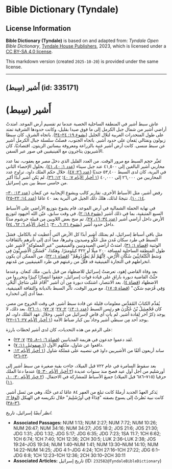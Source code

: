 # Bible Dictionary (Tyndale)

## License Information

**Bible Dictionary (Tyndale)** is based on and adapted from: _Tyndale Open Bible Dictionary_, [Tyndale House Publishers](https://tyndaleopenresources.com/), 2023, which is licensed under a [CC BY-SA 4.0 license](https://creativecommons.org/licenses/by-sa/4.0/legalcode.en).

This markdown version (created `2025-10-20`) is provided under the same license.



--------------------------------

## أَشير (سِبط) (id: 335171)

أَشير (سِبط)
============

عاش سبط أشير في المنطقة الساحلية الخصبة عندما تم تقسيم أرض الموعد. امتدتْ أراضي أشير من شمال جبل الكرمل إلى ما فوق صيدا بقليل، وكانت حدودها الشرقية تمتد على طول المنحدرات الغربية لتلال الجليل ([يشوع ١٩: ٢٤–٣٤](https://ref.ly/Josh19:24-Josh19:34)). باتجاه الشرق، كان سبطا زبولون ونفتالي يَقعان على حدود أشير. باتجاه الجنوب، فصلتْ سلسلة جبال الكرمل أشير عن سبط منسى. كانت أرض أشير غنية بالزراعة ومعروفة ببساتين الزيتون. اقتصاديًا، كان الأشيريون يتاجرون مع الفينيقيين في صور عبر السفن.

تَغيَّر حجم السبط مع مرور الوقت. من العدد القليل الذي دخلَ مصر مع يعقوب، نما عدد محاربي أشير البالغين إلى ٤١,٥٠٠ عند جبل سيناء ([عدد ١: ٤٠، ٤١](https://ref.ly/Num1:40-Num1:41)). بحلول الإحصاء الثاني في البرية، كان لدى السبط ٥٣,٤٠٠ جنديًا ([عدد ٢٦: ٤٧](https://ref.ly/Num26:47)). خلال حكم الملك داود، تراوح عدد المحاربين من ٢٦,٠٠٠ إلى ٤٠,٠٠٠ ([١ أخبار الأيام ٧: ٤٠](https://ref.ly/1Chr7:40)؛ [١٢: ٣٦](https://ref.ly/1Chr12:36)). لم يَكن أشير أبدًا أكبر من خامس سبط بين بني إسرائيل.

رفض أشير، مثل الأسباط الأخرى، تقارير كالب ويشوع الإيجابية عن كنعان ([عدد ١٣: ٣٠–١٤: ١٠](https://ref.ly/Num13:30-Num14:10)). نتيجةً لذلك، هلكَ ذلك الجيل في البرية بعد ٤٠ عامًا ([عدد ١٤: ٢٢–٢٥](https://ref.ly/Num14:22-Num14:25)).

في نهاية الحملة الشمالية في أرض الموعد، قام يشوع بتوزيع الأراضي على الأسباط السبع المتبقية، بما في ذلك أشير ([يشوع ١٨: ٢](https://ref.ly/Josh18:2)). في وقت سابق، عيّن الله أخيهود لتوزيع الأرض داخل أراضي أشير ([عدد ٣٤: ١٦، ٢٧](https://ref.ly/Num34:16,Num34:27)). تم منح بعض اللاويين من قبيلة جرشوم مدنًا داخل حدود أشير ([يشوع ٢١: ٦، ٣٠](https://ref.ly/Josh21:6,Josh21:30)؛ [١ أخبار الأيام ٦: ٦٢، ٧٤](https://ref.ly/1Chr6:62,1Chr6:74)).

مثل باقي أسباط إسرائيل، لم يمتلك أشير أبدًا كل الأرض التي أُعطيت له بالكامل. فشلَ السبط في طرد سكان مُدن مثل عَكُّو وصيدون وغيرها، مما أدى إلى تأثرهم بالثقافات الوثنية ([قضاة ١: ٣١](https://ref.ly/Judg1:31)). امتدتْ أراضي الصيدونيين والفينيقيين "غير المملوكة" لأشير على طول المنطقة الساحلية لمسافة ٢٠٠ ميلًا أو ٣٢٢ كيلومترًا. وهكذا، "فَسَكَنَ الْأَشِيرِيُّونَ فِي وَسَطِ الْكَنْعَانِيِّينَ سُكَّانِ الْأَرْضِ، لِأَنَّهُمْ لَمْ يَطْرُدُوهُمْ" ([قضاة ١: ٣٢](https://ref.ly/Judg1:32)). من الممكن أن يكون انخراطهم في التجارة الفينيقية قد قلَّلَ من رغبتهم في طرد الفينيقيين من مُدنهم.

بعد وفاة القاضي إهود، تعرضتْ إسرائيل للاضطهاد من قبل يابين، ملك كنعان. وعندما حثَّتْ القاضية دبورة باراق على قيادة قوات إسرائيل، حققوا انتصارًا كبيرًا وتحرروا من الاضطهاد ([قضاة ٤](https://ref.ly/Judg4:1-Judg4:24)). بعد الانتصار، اشتكت دبورة من أن أشير "أَقَامَ عَلَى سَاحِلِ ٱلْبَحْرِ، وَفِي فُرَضِهِ سَكَنَ." ([قضاة ٥: ١٧](https://ref.ly/Judg5:17)). مع مرور الوقت، تأثَّر السبط بالديانة والثقافة الفينيقية، مما أدى إلى انحداره.

يُقدِّم الكتابُ المُقدَّس معلومات قليلة عن قادة سبط أشير. في وقت الخروج من مصر، كان فَجْعِيئِيلُ بْنُ عُكْرَنَ هو رئيس السبط ([عدد ١: ١٣](https://ref.ly/Num1:13)؛ [٢: ٢٧](https://ref.ly/Num2:27)؛ [٧: ٧٢](https://ref.ly/Num7:72)؛ [١٠: ٢٦](https://ref.ly/Num10:26)). بعد ذلك، لا يوجد ذِكرٌ آخر لِقادة أشير. لم يأتِ أي قاضٍ لإسرائيل من أشير، وخلال عهد المَلك داود، لم يوجد أحد مِن سبطي أشير وجاد بين كبار ضباط الأمة ([١ أخبار الأيام ٢٧: ١٦–٢٢](https://ref.ly/1Chr27:16-1Chr27:22)).

على الرغم من هذه التحديات، كان لدى أشير لحظات بارزة:

* لقد دعموا جدعون في هزيمة المديانيين ([قضاة ٦: ١–٨، ٣٥](https://ref.ly/Judg6:1-Judg6:8,Judg6:35)؛ [٧: ٢٣](https://ref.ly/Judg7:23)).
* دافعوا عن شاول، ملكهم الأول ([١ صموئيل ١١: ٧](https://ref.ly/1Sam11:7)).
* ساند أربعون ألفًا من الأشيريين داودَ في تنصيبه على مَملكة شاول ([١ أخبار الأيام ١٢: ٢٣–٣٦](https://ref.ly/1Chr12:23-1Chr12:36)).

بعد سقوط السامرة في عام ٧٢٢ قبل الميلاد، جاءت بقية صغيرة من سبط أشير إلى أورشليم من أجل أول عيد فصح منذ سنوات عديدة ([٢ أخبار الأيام ٣٠: ٥](https://ref.ly/2Chr30:5)) عندما دعا الملك حزقيا (٧١٥–٦٨٦ قبل الميلاد) جميعَ الأسباط للمشاركة في الاحتفال. ([٢ خبار الأيام ٣٠: ١٠، ١١](https://ref.ly/2Chr30:10-2Chr30:11)).

يَذكر العهدُ الجديد أرملةً كانت تبلغ من العمر ٨٤ عامًا تُدعى حَنَّةُ، وهي من نَسل أشير. كانت نبية نَظرتْ إلى يسوع بصفته "فِدَاءً فِي أُورُشَلِيمَ" خلال تكريسه في الهيكل ([لوقا ٢: ٣٦–٣٨](https://ref.ly/Luke2:36-Luke2:38)).

*انظر أيضًا* إسرائيل، تاريخ.

* **Associated Passages:** NUM 1:13; NUM 2:27; NUM 7:72; NUM 10:26; NUM 26:47; NUM 34:16; NUM 34:27; JOS 18:2; JOS 21:6; JOS 21:30; JDG 1:31; JDG 1:32; JDG 5:17; JDG 6:35; JDG 7:23; 1SA 11:7; 1CH 6:62; 1CH 6:74; 1CH 7:40; 1CH 12:36; 2CH 30:5; LUK 2:36–LUK 2:38; JOS 19:24–JOS 19:34; NUM 1:40–NUM 1:41; NUM 13:30–NUM 14:10; NUM 14:22–NUM 14:25; JDG 4:1–JDG 4:24; 1CH 27:16–1CH 27:22; JDG 6:1–JDG 6:8; 1CH 12:23–1CH 12:36; 2CH 30:10–2CH 30:11
* **Associated Articles:** تاريخ إسرائيل (ID: `232582@TyndaleBibleDictionary`)

